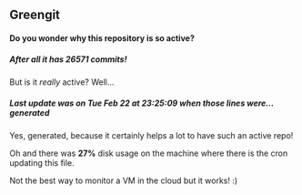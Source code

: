 ## Greengit

#### Do you wonder why this repository is so active?

##### After all it has 26571 commits!

But is it *really* active? Well...

##### Last update was on Tue Feb 22 at 23:25:09 when those lines were... generated

Yes, generated, because it certainly helps a lot to have such an active repo!

Oh and there was **27%** disk usage on the machine
where there is the cron updating this file.

Not the best way to monitor a VM in the cloud but it works! :)
